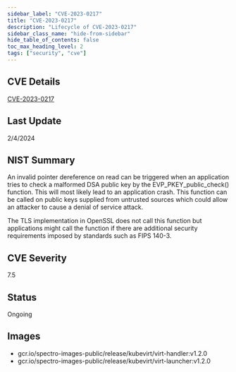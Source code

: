 ```yaml
---
sidebar_label: "CVE-2023-0217"
title: "CVE-2023-0217"
description: "Lifecycle of CVE-2023-0217"
sidebar_class_name: "hide-from-sidebar"
hide_table_of_contents: false
toc_max_heading_level: 2
tags: ["security", "cve"]
---
```


## CVE Details

[CVE-2023-0217](https://nvd.nist.gov/vuln/detail/CVE-2023-0217)


## Last Update

2/4/2024

## NIST Summary

An invalid pointer dereference on read can be triggered when an
application tries to check a malformed DSA public key by the
EVP_PKEY_public_check() function. This will most likely lead
to an application crash. This function can be called on public
keys supplied from untrusted sources which could allow an attacker
to cause a denial of service attack.

The TLS implementation in OpenSSL does not call this function
but applications might call the function if there are additional
security requirements imposed by standards such as FIPS 140-3.



## CVE Severity

7.5

## Status

Ongoing

## Images

- gcr.io/spectro-images-public/release/kubevirt/virt-handler:v1.2.0
- gcr.io/spectro-images-public/release/kubevirt/virt-launcher:v1.2.0


